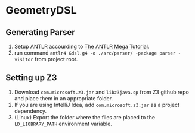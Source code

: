 # GeometryDSL

## Generating Parser
1. Setup ANTLR accourding to [The ANTLR Mega Tutorial](https://tomassetti.me/antlr-mega-tutorial).
2. run command `antlr4 Gdsl.g4 -o ./src/parser/ -package parser -visitor` from project root.

## Setting up Z3
1. Download `com.microsoft.z3.jar` and `libz3java.sp` from Z3 github repo and place them in an appropriate folder.
2. If you are using IntelliJ Idea, add `com.microsoft.z3.jar` as a project dependency.
3. (Linux) Export the folder where the files are placed to the `LD_LIOBRARY_PATH` environment variable.
